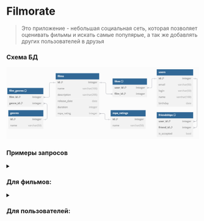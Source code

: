# Filmorate

> Это приложение - небольшая социальная сеть, 
> которая позволяет оценивать фильмы и искать самые популярые, 
> а так же добавлять других пользователей в друзья

### Схема БД

![](https://github.com/polyakovanan/java-filmorate/blob/main/dbdiagram.png?raw=true)

### Примеры запросов

<details>
    <summary><h3>Для фильмов:</h3></summary>

* `Создание` фильма:

```SQL
INSERT INTO films (name,
                   description,
                   release_date,
                   duration)
VALUES (?, ?, ?, ?);

INSERT INTO film_genres (film_id,
			 genre_id)
VALUES (?, ?);
```

* `Обновление` фильма:

```SQL
UPDATE
    films
SET name                = ?,
    description         = ?,
    release_date        = ?,
    duration
WHERE id = ?;

INSERT INTO film_genres (film_id,
			 genre_id)
VALUES (?, ?);

DELETE FROM film_genres
WHERE film_id = ?
AND genre_id = ?;
```

* `Получение` фильма по `id`:

```SQL
SELECT f.id,
       f.name,
       f.description,
       f.release_date,
       f.duration,
       mp.name mpa_rating,
       STRING_AGG(g.name, ', ') genres
FROM films f
	 LEFT JOIN mpa_ratings mp ON f.mpa_rating_id = mp.id
         LEFT JOIN film_genres fg ON f.film_id = fg.film_id
         LEFT JOIN genres g ON fg.genre_id = g.id
WHERE f.id = ?
GROUP BY f.id;
```   

* `Получение всех` фильмов:

```SQL
SELECT f.id,
       f.name,
       f.description,
       f.release_date,
       f.duration,
       mp.name mpa_rating,
       STRING_AGG(g.name, ', ') genres
FROM films f
         LEFT JOIN mpa_ratings mp ON f.mpa_rating_id = mp.id
         LEFT JOIN film_genres fg ON f.id = fg.film_id
         LEFT JOIN genres g ON fg.genre_id = g.id
GROUP BY f.id;
```

* `Получение топ-N (по количеству лайков)` фильмов:
```SQL
SELECT f.id,
       f.name,
       f.description,
       f.release_date,
       f.duration,
       mp.name mpa_rating,
       STRING_AGG(g.name, ', ') genres,
       COUNT(fl.user_id) AS like_count
FROM films f
         LEFT JOIN mpa_ratings mp ON f.mpa_rating_id = mp.id
         LEFT JOIN film_genres fg ON f.film_id = fg.film_id
         LEFT JOIN genres g ON fg.genre_id = g.id
         LEFT JOIN likes l ON f.film_id = l.film_id
GROUP BY f.id
ORDER BY like_count DESC LIMIT ?;
```

* `Добавление` лайка фильму:
```SQL
INSERT INTO likes (user_id,
		   film_id)
VALUES (?, ?);
```


* `Удаление` лайка с фильма:
```SQL
DELETE FROM likes 
WHERE (user_id,= ?
AND film_id)= ?;
```
</details>

<details>
    <summary><h3>Для пользователей:</h3></summary>

* `Создание` пользователя:

```SQL
INSERT INTO users (email,
                   login,
                   name,
                   birthday)
VALUES (?, ?, ?, ?)
```

* `Обновление` пользователя:

```SQL
UPDATE
    users
SET email    = ?,
    login    = ?,
    name     = ?,
    birthday = ?
WHERE id = ?
```

* `Получение` пользователя `по идентификатору`:

```SQL
SELECT *
FROM users
WHERE id = ?
```   

* `Получение всех` пользователей:

```SQL
SELECT *
FROM users
``` 

* `Получение друзей` пользователя:

```SQL
SELECT *
FROM users
WHERE id IN (
	SELECT friend_id 
	FROM friendships
	WHERE is_accepted = 1
	AND user_id = ?
	)
``` 

* `Получение общих друзей` с пользователем:

```SQL
SELECT *
FROM users
WHERE id IN (
	SELECT friend_id 
	FROM friendships
	WHERE is_accepted = 1
	AND user_id = ?
	)
AND id IN (
	SELECT friend_id 
	FROM friendships
	WHERE is_accepted = 1
	AND user_id = ?
	)
``` 

* `Отправка заявки на добавление в друзья` пользователя:

```SQL
INSERT INTO friendships (user_id,
		   	friend_id,
			is_accepted)
VALUES (?, ?, 0);

INSERT INTO friendships (user_id,
		   	friend_id,
			is_accepted)
VALUES (?, ?, 0);
```

* `Принятие заявки на добавление в друзья` пользователя:

```SQL
UPDATE friendships
SET is_accepted = 1
WHERE user_id = ?
AND friend_id = ?;

UPDATE friendships
SET is_accepted = 1
WHERE user_id = ?
AND friend_id = ?;
```

* `Удаление из друзей` пользователя:

```SQL
DELETE FROM friendships
WHERE user_id = ?
AND friend_id = ?;

DELETE FROM friendships
WHERE user_id = ?
AND friend_id = ?;
```

</details>